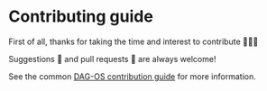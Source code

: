 # Contributing guide

First of all, thanks for taking the time and interest to contribute 🎉🎉🎉

Suggestions 💬 and pull requests 🔀 are always welcome!

See the common [DAG-OS contribution guide](https://dag-os.github.io/pages/contribution) for more information.
